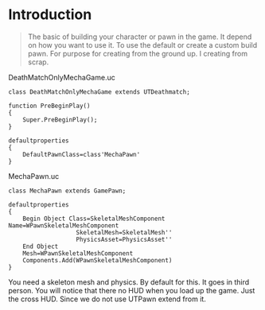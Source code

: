 # Introduction #
> The basic of building your character or pawn in the game. It depend on how you want to use it. To use the default or create a custom build pawn. For purpose for creating from the ground up. I creating from scrap.

DeathMatchOnlyMechaGame.uc
```
class DeathMatchOnlyMechaGame extends UTDeathmatch;

function PreBeginPlay()
{
	Super.PreBeginPlay();
}

defaultproperties
{
	DefaultPawnClass=class'MechaPawn'
}
```

MechaPawn.uc
```
class MechaPawn extends GamePawn;

defaultproperties
{
	Begin Object Class=SkeletalMeshComponent Name=WPawnSkeletalMeshComponent
                   SkeletalMesh=SkeletalMesh''
                   PhysicsAsset=PhysicsAsset''
	End Object
	Mesh=WPawnSkeletalMeshComponent
	Components.Add(WPawnSkeletalMeshComponent)
}
```
You need a skeleton mesh and physics. By default for this. It goes in third person. You will notice that there no HUD when you load up the game. Just the cross HUD. Since we do not use UTPawn extend from it.